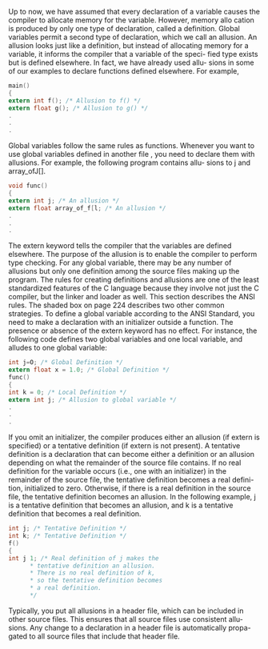 Up to now, we have assumed that every declaration of a variable causes
the compiler to allocate memory for the variable. However, memory allo cation is produced by only one type of declaration, called a definition.
Global variables permit a second type of declaration, which we call an
allusion. An allusion looks just like a definition, but instead of allocating
memory for a variable, it informs the compiler that a variable of the speci-
fied type exists but is defined elsewhere. In fact, we have already used allu-
sions in some of our examples to declare functions defined elsewhere. For
example,

```C
main()
{
extern int f(); /* Allusion to f() */
extern float g(); /* Allusion to g() */
.
.
.
```

Global variables follow the same rules as functions. Whenever you
want to use global variables defined in another file , you need to declare
them with allusions. For example, the following program contains allu-
sions to j and array_ofJ[].

```C
void func()
{
extern int j; /* An allusion */
extern float array_of_f[l; /* An allusion */
.
.
.
```

The extern keyword tells the compiler that the variables are defined
elsewhere. The purpose of the allusion is to enable the compiler to perform
type checking. For any global variable, there may be any number of allusions 
but only one definition among the source files making up the program. The 
rules for creating definitions and allusions are one of the least
standardized features of the C language because they involve not just the
C compiler, but the linker and loader as well. This section describes the
ANSI rules. The shaded box on page 224 describes two other common
strategies. To define a global variable according to the ANSI Standard, you need
to make a declaration with an initializer outside a function. The presence
or absence of the extern keyword has no effect. For instance, the following
code defines two global variables and one local variable, and alludes to
one global variable:

```C
int j=O; /* Global Definition */
extern float x = 1.0; /* Global Definition */
func()
{
int k = 0; /* Local Definition */
extern int j; /* Allusion to global variable */
.
.
.
```

If you omit an initializer, the compiler produces either an allusion (if
extern is specified) or a tentative definition (if extern is not present). A
tentative definition is a declaration that can become either a definition or
an allusion depending on what the remainder of the source file contains. If
no real definition for the variable occurs (i.e., one with an initializer) in the
remainder of the source file, the tentative definition becomes a real defini-
tion, initialized to zero. Otherwise, if there is a real definition in the source
file, the tentative definition becomes an allusion. In the following example,
j is a tentative definition that becomes an allusion, and k is a tentative
definition that becomes a real definition.

```C
int j; /* Tentative Definition */
int k; /* Tentative Definition */
f()
{
int j 1; /* Real definition of j makes the
	  * tentative definition an allusion.
	  * There is no real definition of k,
	  * so the tentative definition becomes
  	  * a real definition.
	  */

```

Typically, you put all allusions in a header file, which can be included
in other source files. This ensures that all source files use consistent allu-
sions. Any change to a declaration in a header file is automatically propa-
gated to all source files that include that header file.

